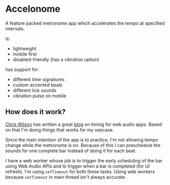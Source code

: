 # Accelonome
A feature packed metronome app which accelerates the tempo at specified intervals.

is:
- lightweight
- mobile first
- disabled-friendly (has a vibration option)


has support for:
- different time signatures
- custom accented beats
- different tick sounds
- vibration pulse on mobile


## How does it work?
[Chris Wilson](https://github.com/cwilso) has written a great [blog](https://www.html5rocks.com/en/tutorials/audio/scheduling/) on timing for web audio apps. Based on that I'm doing things that works for my usecase. 

Since the main intention of the app is to practice, I'm not allowing tempo change while the metronome is on. Because of this I can preschedule the sounds for one complete bar instead of doing it for each beat.

I have a web worker whose job is to trigger the early scheduling of the bar using Web Audio APIs and to trigger when a bar is completed (for UI refresh). I'm using `setTimeout` for both these tasks. Using web workers because `setTimeout` in main thread isn't always accurate.
